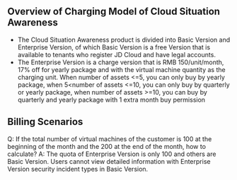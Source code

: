 ## Overview of Charging Model of Cloud Situation Awareness

* The Cloud Situation Awareness product is divided into Basic Version and Enterprise Version, of which Basic Version is a free Version that is available to tenants who register JD Cloud and have legal accounts.
* The Enterprise Version is a charge version that is RMB 150/unit/month, 17% off for yearly package and with the virtual machine quantity as the charging unit. When number of assets <=5, you can only buy by yearly package, when 5<number of assets <=10, you can only buy by quarterly or yearly package, when number of assets >=10, you can buy by quarterly and yearly package with 1 extra month buy permission

## Billing Scenarios

Q: If the total number of virtual machines of the customer is 100 at the beginning of the month and the 200 at the end of the month, how to calculate?
A: The quota of Enterprise Version is only 100 and others are Basic Version. Users cannot view detailed information with Enterprise Version security incident types in Basic Version.

